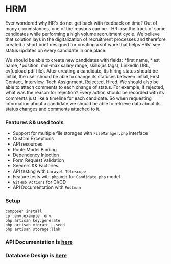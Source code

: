 # HRM
Ever wondered why HR's do not get back with feedback on time? Out of many circumstances, one of the reasons can be - HR lose the track of some candidates while performing a high volume recruitment cycle. We believe that solution lays in the digitalization of recruitment processes and therefore created a short brief designed for creating a software that helps HRs' see status updates on every candidate in one place.

We should be able to create new candidates with fields: *first name, *last name, *position, min-max salary range, skills(as tags), LinkedIn URL, cv(upload pdf file). After creating a candidate, its hiring status should be initial, the user should be able to change its statuses between Initial, First Contact, Interview, Tech Assignment, Rejected, Hired. We should also be able to attach comments to each change of status. For example, if rejected, what was the reason for rejection? Every action should be recorded with its comments just like a timeline for each candidate. So when requesting information about a candidate we should be able to retrieve data about its status changes and comments attached to it.

### Features && used tools
-  Support for multiple file storages with `FileManager.php` interface
-  Custom Exceptions
-  API resources
-  Route Model Binding
-  Dependency Injection
-  Form Request Validation
-  Seeders && Factories
-  API testing with `Laravel Telescope`
-  Feature tests with `phpunit` for `Candidate.php` model
-  `GitHub Actions` for CI/CD
-  API Documentation with `Postman`

### Setup
```
composer install
cp .env.example .env
php artisan key:generate
php artisan migrate --seed
php artisan storage:link
```
### API Documentation is [here](https://www.postman.com/interstellar-space-24432/workspace/public/collection/12411946-294795af-be50-43d2-b785-2b6a3600617a?action=share&creator=12411946)

### Database Design is [here](https://dbdiagram.io/d/62a1c4d292b33b4f512fa35a)

